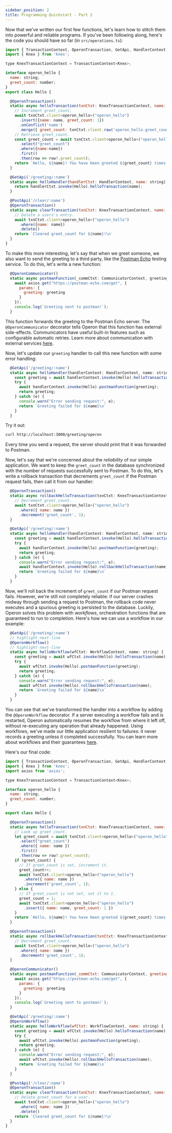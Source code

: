 ```yaml
---
sidebar_position: 2
title: Programming Quickstart - Part 2
---
```


Now that we've written our first few functions, let's learn how to stitch them into powerful and reliable programs.
If you've been following along, here's the code you should have so far (in `src/operations.ts`):

```javascript
import { TransactionContext, OperonTransaction, GetApi, HandlerContext, PostApi } from '@dbos-inc/operon'
import { Knex } from 'knex';

type KnexTransactionContext = TransactionContext<Knex>;

interface operon_hello {
  name: string;
  greet_count: number;
}
export class Hello {

  @OperonTransaction()
  static async helloTransaction(txnCtxt: KnexTransactionContext, name: string) {
    // Increment greet_count.
    await txnCtxt.client<operon_hello>("operon_hello")
      .insert({name: name, greet_count: 1})
      .onConflict('name')
      .merge({ greet_count: txnCtxt.client.raw('operon_hello.greet_count + 1') });
    // Retrieve greet_count.
    const greet_count = await txnCtxt.client<operon_hello>("operon_hello")
      .select("greet_count")
      .where({name:name})
      .first()
      .then(row => row?.greet_count);
    return `Hello, ${name}! You have been greeted ${greet_count} times.\n`;
  }

  @GetApi('/greeting/:name')
  static async helloHandler(handlerCtxt: HandlerContext, name: string) {
    return handlerCtxt.invoke(Hello).helloTransaction(name);
  }

  @PostApi('/clear/:name')
  @OperonTransaction()
  static async clearTransaction(txnCtxt: KnexTransactionContext, name: string) {
    // Delete a users's entry.
    await txnCtxt.client<operon_hello>("operon_hello")
      .where({name: name})
      .delete()
    return `Cleared greet_count for ${name}!\n`
  }
}
```

To make this more interesting, let's say that when we greet someone, we also want to send the greeting to a third party, like the [Postman Echo](https://postman-echo.com/) testing service.
To do this, let's write a new function:

```javascript
  @OperonCommunicator()
  static async postmanFunction(_commCtxt: CommunicatorContext, greeting: string) {
    await axios.get("https://postman-echo.com/get", {
      params: {
        greeting: greeting
      }
    });
    console.log(`Greeting sent to postman!`);
  }
```

This function forwards the greeting to the Postman Echo server.
The `@OperonCommunicator` decorator tells Operon that this function has external side-effects.
Communicators have useful built-in features such as configurable automatic retries.
Learn more about communication with external services [here](..).

Now, let's update our `greeting` handler to call this new function with some error handling:

```javascript
  @GetApi('/greeting/:name')
  static async helloHandler(handlerContext: HandlerContext, name: string) {
    const greeting = await handlerContext.invoke(Hello).helloTransaction(name);
    try {
      await handlerContext.invoke(Hello).postmanFunction(greeting);
      return greeting;
    } catch (e) {
      console.warn("Error sending request:", e);
      return `Greeting failed for ${name}\n`
    }
  }
```

Try it out:

```bash
curl http://localhost:3000/greeting/operon
```

Every time you send a request, the server should print that it was forwarded to Postman.

Now, let's say that we're concerned about the _reliability_ of our simple application.
We want to keep the `greet_count` in the database synchronized with the number of requests successfully sent to Postman.
To do this, let's write a rollback transaction that decrements `greet_count` if the Postman request fails, then call it from our handler:

```javascript
  @OperonTransaction()
  static async rollbackHelloTransaction(txnCtxt: KnexTransactionContext, name: string) {
    // Decrement greet_count.
    await txnCtxt.client<operon_hello>("operon_hello")
      .where({ name: name })
      .decrement('greet_count', 1);
  }

  @GetApi('/greeting/:name')
  static async helloHandler(handlerContext: HandlerContext, name: string) {
    const greeting = await handlerContext.invoke(Hello).helloTransaction(name);
    try {
      await handlerContext.invoke(Hello).postmanFunction(greeting);
      return greeting;
    } catch (e) {
      console.warn("Error sending request:", e);
      await handlerContext.invoke(Hello).rollbackHelloTransaction(name);
      return `Greeting failed for ${name}\n`
    }
  }
```

Now, we'll roll back the increment of `greet_count` if our Postman request fails.
However, we're still not completely reliable: if our server crashes midway through sending a request to Postman, the rollback code never executes and a spurious greeting is persisted to the database.
Luckily, Operon solves this problem with _workflows_, orchestration functions that are guaranteed to run to completion.
Here's how we can use a workflow in our example:

```javascript
  @GetApi('/greeting/:name')
  // highlight-next-line
  @OperonWorkflow()
  // highlight-next-line
  static async helloWorkflow(wfCtxt: WorkflowContext, name: string) {
    const greeting = await wfCtxt.invoke(Hello).helloTransaction(name);
    try {
      await wfCtxt.invoke(Hello).postmanFunction(greeting);
      return greeting;
    } catch (e) {
      console.warn("Error sending request:", e);
      await wfCtxt.invoke(Hello).rollbackHelloTransaction(name);
      return `Greeting failed for ${name}\n`
    }
  }
```

You can see that we've transformed the handler into a workflow by adding the `@OperonWorkflow` decorator.
If a server executing a workflow fails and is restarted, Operon automatically resumes the workflow from where it left off, without re-executing any operation that already happened.
Using workflows, we've made our little application resilient to failures: it never records a greeting unless it completed successfully.
You can learn more about workflows and their guarantees [here](..).

Here's our final code:

```javascript
import { TransactionContext, OperonTransaction, GetApi, HandlerContext, PostApi, CommunicatorContext, OperonCommunicator, OperonWorkflow, WorkflowContext } from '@dbos-inc/operon'
import { Knex } from 'knex';
import axios from 'axios';

type KnexTransactionContext = TransactionContext<Knex>;

interface operon_hello {
  name: string;
  greet_count: number;
}

export class Hello {

  @OperonTransaction()
  static async helloTransaction(txnCtxt: KnexTransactionContext, name: string) {
    // Look up greet_count.
    let greet_count = await txnCtxt.client<operon_hello>("operon_hello")
      .select("greet_count")
      .where({ name: name })
      .first()
      .then(row => row?.greet_count);
    if (greet_count) {
      // If greet_count is set, increment it.
      greet_count++;
      await txnCtxt.client<operon_hello>("operon_hello")
        .where({ name: name })
        .increment('greet_count', 1);
    } else {
      // If greet_count is not set, set it to 1.
      greet_count = 1;
      await txnCtxt.client<operon_hello>("operon_hello")
        .insert({ name: name, greet_count: 1 })
    }
    return `Hello, ${name}! You have been greeted ${greet_count} times.\n`;
  }

  @OperonTransaction()
  static async rollbackHelloTransaction(txnCtxt: KnexTransactionContext, name: string) {
    // Decrement greet_count.
    await txnCtxt.client<operon_hello>("operon_hello")
      .where({ name: name })
      .decrement('greet_count', 1);
  }

  @OperonCommunicator()
  static async postmanFunction(_commCtxt: CommunicatorContext, greeting: string) {
    await axios.get("https://postman-echo.com/get", {
      params: {
        greeting: greeting
      }
    });
    console.log(`Greeting sent to postman!`);
  }

  @GetApi('/greeting/:name')
  @OperonWorkflow()
  static async helloWorkflow(wfCtxt: WorkflowContext, name: string) {
    const greeting = await wfCtxt.invoke(Hello).helloTransaction(name);
    try {
      await wfCtxt.invoke(Hello).postmanFunction(greeting);
      return greeting;
    } catch (e) {
      console.warn("Error sending request:", e);
      await wfCtxt.invoke(Hello).rollbackHelloTransaction(name);
      return `Greeting failed for ${name}\n`
    }
  }

  @PostApi('/clear/:name')
  @OperonTransaction()
  static async clearTransaction(txnCtxt: KnexTransactionContext, name: string) {
    // Delete greet_count for a user.
    await txnCtxt.client<operon_hello>("operon_hello")
      .where({ name: name })
      .delete()
    return `Cleared greet_count for ${name}!\n`
  }
}
```
